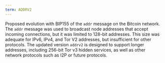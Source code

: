 ```yaml
---
term: ADDRV2
---
```


Proposed evolution with BIP155 of the `addr` message on the Bitcoin network. The `addr` message was used to broadcast node addresses that accept incoming connections, but it was limited to 128-bit addresses. This size was adequate for IPv6, IPv4, and Tor V2 addresses, but insufficient for other protocols. The updated version `addrv2` is designed to support longer addresses, including 256-bit Tor v3 hidden services, as well as other network protocols such as I2P or future protocols.